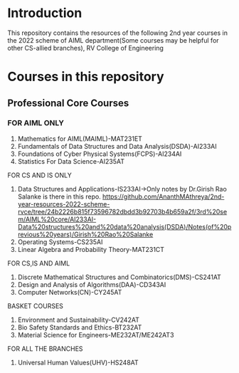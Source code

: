 # Introduction
This repository contains the resources of the following 2nd year courses in the 2022 scheme of AIML department(Some courses may be helpful for other CS-allied branches), RV College of Engineering

# Courses in this repository
## Professional Core Courses
### FOR AIML ONLY
1. Mathematics for AIML(MAIML)-MAT231ET
3. Fundamentals of Data Structures and Data Analysis(DSDA)-AI233AI
4. Foundations of Cyber Physical Systems(FCPS)-AI234AI
5. Statistics For Data Science-AI235AT

FOR CS AND IS ONLY
1. Data Structures and Applications-IS233AI->Only notes by Dr.Girish Rao Salanke is there in this repo. https://github.com/AnanthMAthreya/2nd-year-resources-2022-scheme-rvce/tree/24b2226b815f73596782dbdd3b92703b4b659a2f/3rd%20sem/AIML%20core/AI233AI-Data%20structures%20and%20data%20analysis(DSDA)/Notes(of%20previous%20years)/Girish%20Rao%20Salanke
2. Operating Systems-CS235AI
3. Linear Algebra and Probability Theory-MAT231CT

FOR CS,IS AND AIML
1. Discrete Mathematical Structures and Combinatorics(DMS)-CS241AT
2. Design and Analysis of Algorithms(DAA)-CD343AI
3. Computer Networks(CN)-CY245AT 

BASKET COURSES
1. Environment and Sustainability-CV242AT
2. Bio Safety Standards and Ethics-BT232AT
3. Material Science for Engineers-ME232AT/ME242AT3

FOR ALL THE BRANCHES
1. Universal Human Values(UHV)-HS248AT
